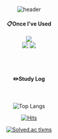 <div align="center">
  
![header](https://capsule-render.vercel.app/api?type=waving&color=afeeee&height=150&section=hearder&text=Welcome!&fontColor=444444&fontSize=50&animation=fadeIn&fontAlignY=37)
  
#### 📋Once I've Used
<img src="https://img.shields.io/badge/github-181717?style=for-the-badge&logo=github&logoColor=white"> <br/>
<img src="https://img.shields.io/badge/Python-3776AB?style=flat-square&logo=Python&logoColor=white"/>
<img src="https://img.shields.io/badge/VSCode-007ACC?style=for-the badge&logo=VisualStudioCode&logoColor=white">

  <br/>
  <br/>

####  ✏️Study Log
  
  <br/>
  
![Top Langs](https://github-readme-stats.vercel.app/api/top-langs/?username=tlxms&layout=compact)
  
[![Hits](https://hits.seeyoufarm.com/api/count/incr/badge.svg?url=https%3A%2F%2Fgithub.com%2Fgjbae1212%2Fhit-counter&count_bg=%2379C83D&title_bg=%23555555&icon=&icon_color=%23E7E7E7&title=hits&edge_flat=false)](https://hits.seeyoufarm.com)
  
[![Solved.ac
tlxms](http://mazassumnida.wtf/api/mini/generate_badge?boj={handle})](https://solved.ac/{handle})
  

</div>
